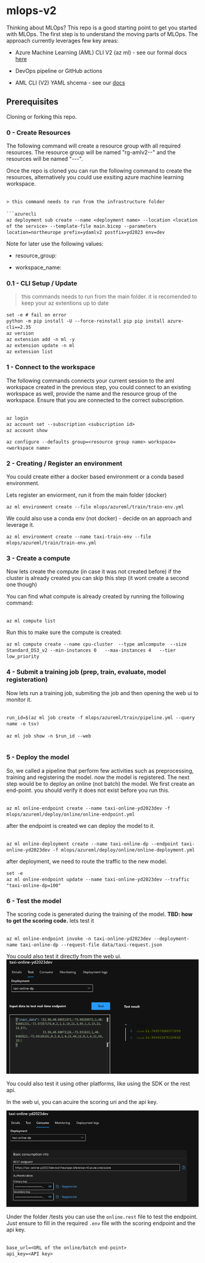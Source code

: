 # mlops-v2

Thinking about MLOps? This repo is a good starting point to get you started with MLOps. The first step is to understand the moving parts of MLOps.
The approach currently leverages few key areas:

- Azure Machine Learning (AML) CLI V2 (az ml) - see our formal docs [here](https://learn.microsoft.com/en-us/azure/machine-learning/how-to-configure-cli?tabs=public)

- DevOps pipeline or GitHub actions

- AML CLI (V2) YAML shcema - see our [docs](https://learn.microsoft.com/en-us/azure/machine-learning/reference-yaml-overview)


## Prerequisites

Cloning or forking this repo.

### 0 - Create Resources


The following command will create a resource group with all required resources. The resource group will be named "rg-amlv2-<prefix>-<postfix>" and the resources will be named "<prefix>-<postfix>-<env>-<resource>".

Once the repo is cloned you can run the following command to create the resources, alternatively you could use exsiting azure machine learning workspace. 

```azurecli

> this command needs to run from the infrastructure folder

```azurecli
az deployment sub create --name <deployment name> --location <location of the service> --template-file main.bicep --parameters location=northeurope prefix=ydamlv2 postfix=yd2023 env=dev
```

Note for later use the following values:

- resource_group: <The resource group of aml>

- workspace_name: <Azure machine learning workspace name>

### 0.1 - CLI Setup / Update

> this commands needs to run from the main folder. it is recomended to keep your az extentions up to date 

```azurecli
set -e # fail on error
python -m pip install -U --force-reinstall pip pip install azure-cli==2.35
az version
az extension add -n ml -y
az extension update -n ml
az extension list

```
### 1 - Connect to the workspace

The following commands connects your current session to the aml workspace created in the previous step, you could connect to an existing workspace as well, provide the name and the resource group of the workspace. Ensure that you are connected to the correct subscription. 

```azurecli

az login
az account set --subscription <subscription id>
az account show
```

```azurecli
az configure --defaults group=<resource group name> workspace=<workspace name>
```

### 2 - Creating / Register an environment

You could create either a docker based environment or a conda based environment.

Lets register an enviorment, run it from the main folder (docker)

```azurecli
az ml environment create --file mlops/azureml/train/train-env.yml

```

We could also use a conda env (not docker) - decide on an approach and leverage it.

```azurecli
az ml environment create --name taxi-train-env --file mlops/azureml/train/train-env.yml
```

### 3 - Create a compute

Now lets create the compute (in case it was not created before) if the cluster is already created you can skip this step (it wont create a second one though)

You can find what compute is already created by running the following command:

```azurecli

az ml compute list
```

Run this to make sure the compute is created:

```azurecli
az ml compute create --name cpu-cluster  --type amlcompute  --size Standard_DS3_v2 --min-instances 0   --max-instances 4   --tier low_priority

```

### 4 - Submit a training job (prep, train, evaluate, model registeration)

Now lets run a training job, submiting the job and then opening the web ui to monitor it.


```azurecli

run_id=$(az ml job create -f mlops/azureml/train/pipeline.yml --query name -o tsv)

az ml job show -n $run_id --web


```
### 5 - Deploy the model

So, we called a pipeline that perform few activities such as preprocessing, training and registering the model. now the model is registered. The next step would be to deploy an online (not batch) the model. We first create an end-point. you should verify it does not exist before you run this.

```azurecli

az ml online-endpoint create --name taxi-online-yd2023dev -f mlops/azureml/deploy/online/online-endpoint.yml

```

after the endpoint is created we can deploy the model to it. 

```azurecli

az ml online-deployment create --name taxi-online-dp --endpoint taxi-online-yd2023dev -f mlops/azureml/deploy/online/online-deployment.yml

```

after deployment, we need to route the traffic to the new model. 

```azurecli
set -e
az ml online-endpoint update --name taxi-online-yd2023dev --traffic "taxi-online-dp=100"
```

### 6 - Test the model

The scoring code is generated during the training of the model. __TBD: how to get the scoring code.__
lets test it

```azurecli

az ml online-endpoint invoke -n taxi-online-yd2023dev --deployment-name taxi-online-dp --request-file data/taxi-request.json
```

You could also test it directly from the web ui. 
![web-ui-test](images/2023-03-22-09-20-32.png)

You could also test it using other platforms, like using the SDK or the rest api. 

In the  web ui, you can acuire the scoring uri and the api key.

![consume](images/2023-03-22-09-23-53.png)

Under the folder /tests you can use the `online.rest` file to test the endpoint. Just ensure to fill in the required `.env` file with the scoring endpoint and the api key. 

```env

base_url=<URL of the online/batch end-point>
api_key=<API key>

```

